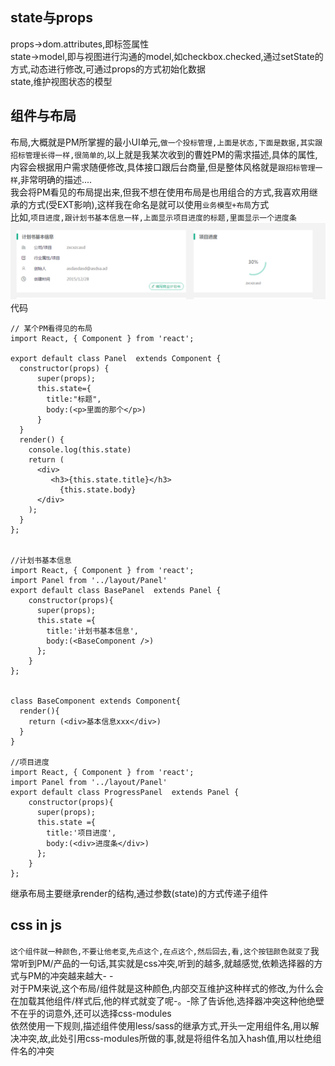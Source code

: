 ## state与props
props->dom.attributes,即标签属性    
state->model,即与视图进行沟通的model,如checkbox.checked,通过setState的方式,动态进行修改,可通过props的方式初始化数据    
state,维护视图状态的模型


## 组件与布局
布局,大概就是PM所掌握的最小UI单元,`做一个投标管理,上面是状态,下面是数据,其实跟招标管理长得一样,很简单的`,以上就是我某次收到的曹姓PM的需求描述,具体的属性,内容会根据用户需求随便修改,具体接口跟后台商量,但是整体风格就是`跟招标管理一样`,非常明确的描述....    
我会将PM看见的布局提出来,但我不想在使用布局是也用组合的方式,我喜欢用继承的方式(受EXT影响),这样我在命名是就可以使用`业务模型+布局`方式    
比如,`项目进度,跟计划书基本信息一样,上面显示项目进度的标题,里面显示一个进度条`
![image](doc/1.png)
代码
```
// 某个PM看得见的布局
import React, { Component } from 'react';

export default class Panel  extends Component {
  constructor(props) {
      super(props);
      this.state={
        title:"标题",
        body:(<p>里面的那个</p>)
      }
  }
  render() {
    console.log(this.state)
    return (
      <div>
         <h3>{this.state.title}</h3>
           {this.state.body}
      </div>
    );
  }
};


//计划书基本信息
import React, { Component } from 'react';
import Panel from '../layout/Panel'
export default class BasePanel  extends Panel {
    constructor(props){
      super(props);
      this.state ={
        title:'计划书基本信息',
        body:(<BaseComponent />)
      };
    }
};


class BaseComponent extends Component{
  render(){
    return (<div>基本信息xxx</div>)
  }
}

//项目进度
import React, { Component } from 'react';
import Panel from '../layout/Panel'
export default class ProgressPanel  extends Panel {
    constructor(props){
      super(props);
      this.state ={
        title:'项目进度',
        body:(<div>进度条</div>)
      };
    }
};
```
继承布局主要继承render的结构,通过参数(state)的方式传递子组件


## css in js
`这个组件就一种颜色,不要让他老变`,`先点这个,在点这个,然后回去,看,这个按钮颜色就变了`我常听到PM/产品的一句话,其实就是css冲突,听到的越多,就越感觉,依赖选择器的方式与PM的冲突越来越大- -    
对于PM来说,这个布局/组件就是这种颜色,内部交互维护这种样式的修改,为什么会在加载其他组件/样式后,他的样式就变了呢-。-除了告诉他,选择器冲突这种他绝壁不在乎的词意外,还可以选择css-modules    
依然使用一下规则,描述组件使用less/sass的继承方式,开头一定用组件名,用以解决冲突,故,此处引用css-modules所做的事,就是将组件名加入hash值,用以杜绝组件名的冲突

